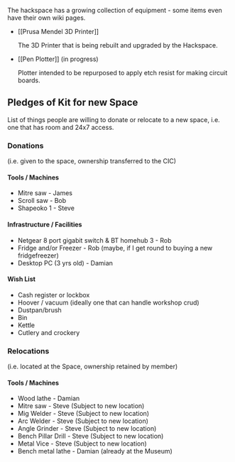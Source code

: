 The hackspace has a growing collection of equipment - some items even have their own wiki pages.

- [[Prusa Mendel 3D Printer]]

  The 3D Printer that is being rebuilt and upgraded by the Hackspace.

- [[Pen Plotter]] (in progress)

  Plotter intended to be repurposed to apply etch resist for making circuit boards.


## Pledges of Kit for new Space
List of things people are willing to donate or relocate to a new space, i.e. one that has room and 24x7 access.

### Donations 
(i.e. given to the space, ownership transferred to the CIC)

#### Tools / Machines

* Mitre saw - James
* Scroll saw - Bob
* Shapeoko 1 - Steve

#### Infrastructure / Facilities

* Netgear 8 port gigabit switch & BT homehub 3 - Rob
* Fridge and/or Freezer - Rob (maybe, if I get round to buying a new fridgefreezer)
* Desktop PC (3 yrs old) - Damian

#### Wish List

* Cash register or lockbox
* Hoover / vacuum (ideally one that can handle workshop crud)
* Dustpan/brush
* Bin
* Kettle
* Cutlery and crockery


### Relocations 
(i.e. located at the Space, ownership retained by member)

#### Tools / Machines

* Wood lathe - Damian
* Mitre saw - Steve (Subject to new location)
* Mig Welder - Steve (Subject to new location)
* Arc Welder - Steve (Subject to new location)
* Angle Grinder - Steve (Subject to new location)
* Bench Pillar Drill - Steve (Subject to new location)
* Metal Vice - Steve (Subject to new location)
* Bench metal lathe - Damian (already at the Museum)



